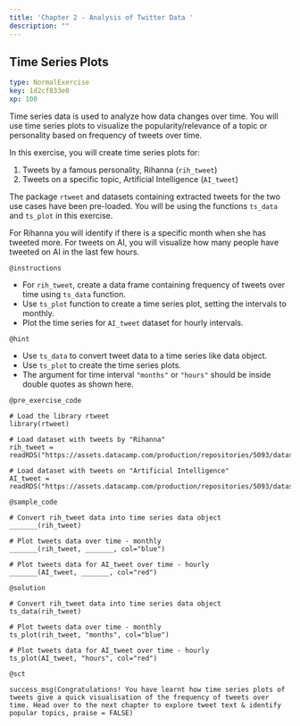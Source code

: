 ```yaml
---
title: 'Chapter 2 - Analysis of Twitter Data '
description: ""
---
```


## Time Series Plots

```yaml
type: NormalExercise
key: 1d2cf833e0
xp: 100
```

Time series data is used to analyze how data changes over time. You will use time series plots to visualize the popularity/relevance of a topic or personality based on frequency of tweets over time. 

In this exercise, you will create time series plots for:

1. Tweets by a famous personality, Rihanna (`rih_tweet`)
2. Tweets on a specific topic, Artificial Intelligence (`AI_tweet`)

The package `rtweet` and datasets containing extracted tweets for the two use cases have been pre-loaded. You will be using the functions `ts_data` and `ts_plot` in this exercise.

For Rihanna you will identify if there is a specific month when she has tweeted more. For tweets on AI, you will visualize how many people have tweeted on AI in the last few hours.



`@instructions`
- For `rih_tweet`, create a data frame containing frequency of tweets over time using `ts_data` function.
- Use `ts_plot` function to create a time series plot, setting the intervals to monthly.
- Plot the time series for `AI_tweet` dataset for hourly intervals.

`@hint`
- Use `ts_data` to convert tweet data to a time series like data object.
- Use `ts_plot` to create the time series plots.
- The argument for time interval `"months"` or `"hours"` should be inside double quotes as shown here.

`@pre_exercise_code`
```{r}
# Load the library rtweet
library(rtweet)

# Load dataset with tweets by "Rihanna"
rih_tweet = readRDS("https://assets.datacamp.com/production/repositories/5093/datasets/313935620d786b6f3acb93633e4cfb804fb92d01/rihanna_namesearch.rds")

# Load dataset with tweets on "Artificial Intelligence"
AI_tweet = readRDS("https://assets.datacamp.com/production/repositories/5093/datasets/5afff3364029c063d2bbc9f78eb181193703856f/AI_api.rds")
```

`@sample_code`
```{r}
# Convert rih_tweet data into time series data object
_______(rih_tweet)

# Plot tweets data over time - monthly
_______(rih_tweet, _______, col="blue")

# Plot tweets data for AI_tweet over time - hourly
_______(AI_tweet, _______, col="red")
```

`@solution`
```{r}
# Convert rih_tweet data into time series data object
ts_data(rih_tweet)

# Plot tweets data over time - monthly
ts_plot(rih_tweet, "months", col="blue")

# Plot tweets data for AI_tweet over time - hourly
ts_plot(AI_tweet, "hours", col="red")
```

`@sct`
```{r}
success_msg(Congratulations! You have learnt how time series plots of tweets give a quick visualisation of the frequency of tweets over time. Head over to the next chapter to explore tweet text & identify popular topics, praise = FALSE)

```
